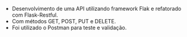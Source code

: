 - Desenvolvimento de uma API utilizando framework Flak e refatorado com Flask-Restful.
- Com métodos GET, POST, PUT e DELETE.
- Foi utilizado o Postman para teste e validação.
